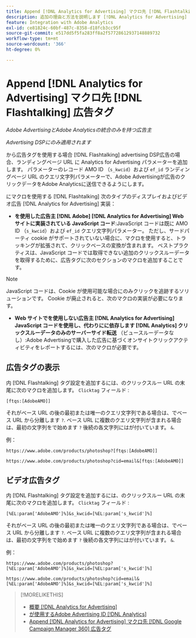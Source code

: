 ```yaml
---
title: Append [!DNL Analytics for Advertising] マクロ先 [!DNL Flashtalking] 広告タグ
description: 追加の理由と方法を説明します [!DNL Analytics for Advertising] に対するマクロ [!DNL Flashtalking] 広告タグ
feature: Integration with Adobe Analytics
exl-id: ce81824c-60bf-487c-8358-d18fcb3cc95f
source-git-commit: e517dd5f5fa283ff8a2f57728612937148889732
workflow-type: tm+mt
source-wordcount: '366'
ht-degree: 0%

---
```


# Append [!DNL Analytics for Advertising] マクロ先 [!DNL Flashtalking] 広告タグ

*Adobe AdvertisingとAdobe Analyticsの統合のみを持つ広告主*

*Advertising DSPにのみ適用されます*

から広告タグを使用する場合 [!DNL Flashtalking] advertising DSP広告の場合、ランディングページ URL に Analytics for Advertising パラメーターを追加します。 パラメーターのレコード AMO ID （`s_kwcid`）および `ef_id` ランディングページ URL のクエリ文字列パラメーターで、Adobe Advertisingが広告のクリックデータをAdobe Analyticsに送信できるようにします。

にマクロを使用する [!DNL Flashtalking] 次のタイプのディスプレイおよびビデオ広告 [!DNL Analytics for Advertising] 実装：

* **を使用した広告主 [!DNL Adobe] [!DNL Analytics for Advertising] Web サイトに実装されている JavaScript コード**:JavaScript コードは既に AMO ID （`s_kwcid`）および `ef_id` クエリ文字列パラメーター。 ただし、サードパーティ cookie がサポートされていない場合に、マクロを使用すると、トラッキングが拡張されて、クリックベースの変換が含まれます。 ベストプラクティスは、JavaScript コードでは取得できない追加のクリックスルーデータを取得するために、広告タグに次のセクションのマクロを追加することです。

>[!NOTE]
>
>JavaScript コードは、Cookie が使用可能な場合にのみクリックを追跡するソリューションです。 Cookie が廃止されると、次のマクロの実装が必要になります。

* **Web サイトでを使用しない広告主 [!DNL Analytics for Advertising] JavaScript コードを使用し、代わりにに依存します [!DNL Analytics] クリックスルーデータのみのサーバーサイド転送** （ビュースルーデータなし）:Adobe Advertisingで購入した広告に基づくオンサイトクリックアクティビティをレポートするには、次のマクロが必要です。

## 広告タグの表示

内 [!DNL Flashtalking] タグ設定を追加するには、のクリックスルー URL の末尾に次のマクロを追加します。 `Clicktag` フィールド :

```
[ftqs:[AdobeAMO]]
```

それがベース URL の後の最初または唯一のクエリ文字列である場合は、でベース URL から分離します `?`. ベース URL に複数のクエリ文字列が含まれる場合は、最初の文字列をで始めます `?` 後続の各文字列にはが付いています。 `&`.

例：

`https://www.adobe.com/products/photoshop?[ftqs:[AdobeAMO]]`

`https://www.adobe.com/products/photoshop?cid=email&[ftqs:[AdobeAMO]]`

## ビデオ広告タグ

内 [!DNL Flashtalking] タグ設定を追加するには、のクリックスルー URL の末尾に次のマクロを追加します。 `Clicktag` フィールド :

```
[%EL:param['AdobeAMO']%]&s_kwcid=[%EL:param['s_kwcid']%]
```

それがベース URL の後の最初または唯一のクエリ文字列である場合は、でベース URL から分離します `?`. ベース URL に複数のクエリ文字列が含まれる場合は、最初の文字列をで始めます `?` 後続の各文字列にはが付いています。 `&`.

例：

`https://www.adobe.com/products/photoshop?[%EL:param['AdobeAMO']%]&s_kwcid=[%EL:param['s_kwcid']%]`

`https://www.adobe.com/products/photoshop?cid=email&[%EL:param['AdobeAMO']%]&s_kwcid=[%EL:param['s_kwcid']%]`

>[!MORELIKETHIS]
>
>* [概要 [!DNL Analytics for Advertising]](overview.md)
>* [が使用するAdobe Advertising ID [!DNL Analytics]](/help/integrations/analytics/ids.md)
>* [Append [!DNL Analytics for Advertising] マクロ先 [!DNL Google Campaign Manager 360] 広告タグ](/help/integrations/analytics/macros-google-campaign-manager.md)

